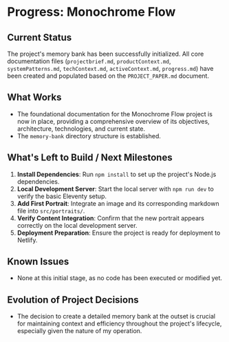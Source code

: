 # Progress: Monochrome Flow

## Current Status

The project's memory bank has been successfully initialized. All core documentation files (`projectbrief.md`, `productContext.md`, `systemPatterns.md`, `techContext.md`, `activeContext.md`, `progress.md`) have been created and populated based on the `PROJECT_PAPER.md` document.

## What Works

*   The foundational documentation for the Monochrome Flow project is now in place, providing a comprehensive overview of its objectives, architecture, technologies, and current state.
*   The `memory-bank` directory structure is established.

## What's Left to Build / Next Milestones

1.  **Install Dependencies**: Run `npm install` to set up the project's Node.js dependencies.
2.  **Local Development Server**: Start the local server with `npm run dev` to verify the basic Eleventy setup.
3.  **Add First Portrait**: Integrate an image and its corresponding markdown file into `src/portraits/`.
4.  **Verify Content Integration**: Confirm that the new portrait appears correctly on the local development server.
5.  **Deployment Preparation**: Ensure the project is ready for deployment to Netlify.

## Known Issues

*   None at this initial stage, as no code has been executed or modified yet.

## Evolution of Project Decisions

*   The decision to create a detailed memory bank at the outset is crucial for maintaining context and efficiency throughout the project's lifecycle, especially given the nature of my operation.
